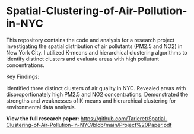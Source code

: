 # Spatial-Clustering-of-Air-Pollution-in-NYC
This repository contains the code and analysis for a research project investigating the spatial distribution of air pollutants (PM2.5 and NO2) in New York City. I utilized K-means and hierarchical clustering algorithms to identify distinct clusters and evaluate areas with high pollutant concentrations.

Key Findings:

Identified three distinct clusters of air quality in NYC.
Revealed areas with disproportionately high PM2.5 and NO2 concentrations.
Demonstrated the strengths and weaknesses of K-means and hierarchical clustering for environmental data analysis.

**View the full research paper:** https://github.com/Tarieret/Spatial-Clustering-of-Air-Pollution-in-NYC/blob/main/Project%20Paper.pdf
